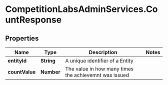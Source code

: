 # CompetitionLabsAdminServices.CountResponse

## Properties

Name | Type | Description | Notes
------------ | ------------- | ------------- | -------------
**entityId** | **String** | A unique identifier of a Entity | 
**countValue** | **Number** | The value in how many times the achievemnt was issued | 


